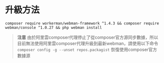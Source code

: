 # 升級方法

`composer require workerman/webman-framework ^1.4.3 && composer require webman/console ^1.0.27 && php webman install`

> **注意**
> 由於阿里雲composer代理停止了從composer官方源同步數據，所以目前無法使用阿里雲composer代理升級到最新webman，請使用以下命令 `composer config -g --unset repos.packagist` 恢復使用composer官方數據源